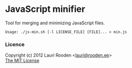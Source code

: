 JavaScript minifier
===================


Tool for merging and minimizing JavaScript files.

    Usage: ./js-min.sh [-l LICENSE_FILE] [FILE]... > min.js


### Licence

Copyright (c) 2012 Lauri Rooden &lt;lauri@rooden.ee&gt;  
[The MIT License](http://lauri.rooden.ee/mit-license.txt)


